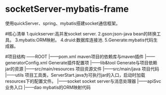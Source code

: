 # socketServer-mybatis-frame
使用quickServer、spring、mybatis搭建socket通信框架。

#核心清单
1.quickserver:高并发socket server.
2.gson:json-java bean的转换工具。
3.mybatis:ORM映射。
4.druid:数据库连接池.
5.Generate:mybatis代码生成器。

#项目结构
——ROOT
	|——pom.xml 				maven项目的依赖库与maven插件
	|——generatorConfig.xml 	Generate插件配置项
	|——lib&tool				Generate与项目依赖jar的资源
	|——src/main/resources	项目资源文件
	|——src/main/java		项目代码
		|——utils			项目工具类，ServerStart.java为可执行jar的入口，启动时加载resources下的配置文件。
		|——socket			socket server与消息处理器
		|——apiSvc			业务入口
		|——dao				mybatis的ORM映射代码
